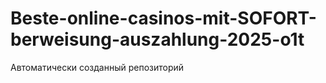 # Beste-online-casinos-mit-SOFORT-berweisung-auszahlung-2025-o1t
Автоматически созданный репозиторий
